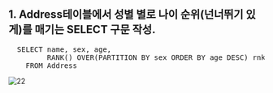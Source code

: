 ## 1. Address테이블에서 성별 별로 나이 순위(넌너뛰기 있게)를 매기는 SELECT 구문 작성.
<pre>
  SELECT name, sex, age, 
         RANK() OVER(PARTITION BY sex ORDER BY age DESC) rnk_desc
    FROM Address
</pre>
![22](https://github.com/Kangchaemin/SQL_Problem/assets/43837994/53aeb378-7521-45ba-a3e0-61d90dd2a48b)


